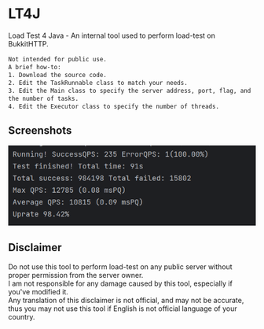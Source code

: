# LT4J
Load Test 4 Java - An internal tool used to perform load-test on BukkitHTTP.

````
Not intended for public use.
A brief how-to:
1. Download the source code.
2. Edit the TaskRunnable class to match your needs.
3. Edit the Main class to specify the server address, port, flag, and the number of tasks.
4. Edit the Executor class to specify the number of threads.
````

## Screenshots
![Screenshot 1](PIC.png)

## Disclaimer
Do not use this tool to perform load-test on any public server without proper permission from the server owner.  
I am not responsible for any damage caused by this tool, especially if you've modified it.  
Any translation of this disclaimer is not official, and may not be accurate, thus you may not use this tool if English is not official language of your country.
